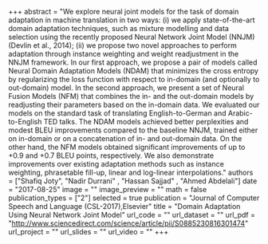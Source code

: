 +++
abstract = "We explore neural joint models for the task of domain adaptation in machine translation in two ways: (i) we apply state-of-the-art domain adaptation techniques, such as mixture modelling and data selection using the recently proposed Neural Network Joint Model (NNJM) (Devlin et al., 2014); (ii) we propose two novel approaches to perform adaptation through instance weighting and weight readjustment in the NNJM framework. In our first approach, we propose a pair of models called Neural Domain Adaptation Models (NDAM) that minimizes the cross entropy by regularizing the loss function with respect to in-domain (and optionally to out-domain) model. In the second approach, we present a set of Neural Fusion Models (NFM) that combines the in- and the out-domain models by readjusting their parameters based on the in-domain data. We evaluated our models on the standard task of translating English-to-German and Arabic-to-English TED talks. The NDAM models achieved better perplexities and modest BLEU improvements compared to the baseline NNJM, trained either on in-domain or on a concatenation of in- and out-domain data. On the other hand, the NFM models obtained significant improvements of up to +0.9 and +0.7 BLEU points, respectively. We also demonstrate improvements over existing adaptation methods such as instance weighting, phrasetable fill-up, linear and log-linear interpolations." 
authors = ["Shafiq Joty", "Nadir Durrani" , "Hassan Sajjad" , "Ahmed Abdelali"]
date = "2017-08-25"
image = ""
image_preview = ""
math = false
publication_types = ["2"]
selected = true
publication = "Journal of Computer Speech and Language (CSL-2017),Elsevier"
title = "Domain Adaptation Using Neural Network Joint Model"
url_code = ""
url_dataset = ""
url_pdf = "http://www.sciencedirect.com/science/article/pii/S0885230816301474"
url_project = ""
url_slides = ""
url_video = ""
+++


